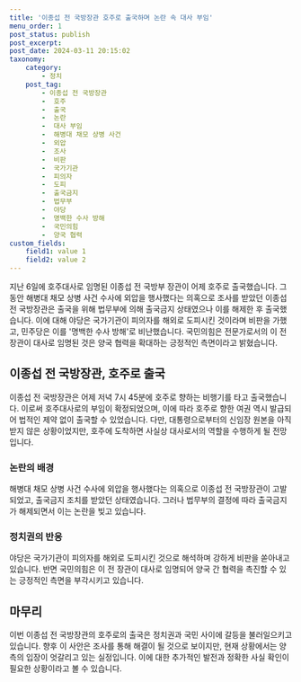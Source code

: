 ```yaml
---
title: '이종섭 전 국방장관 호주로 출국하며 논란 속 대사 부임'
menu_order: 1
post_status: publish
post_excerpt: 
post_date: 2024-03-11 20:15:02
taxonomy:
    category:
        - 정치
    post_tag:
        - 이종섭 전 국방장관
        -  호주
        -  출국
        -  논란
        -  대사 부임
        -  해병대 채모 상병 사건
        -  외압
        -  조사
        -  비판
        -  국가기관
        -  피의자
        -  도피
        -  출국금지
        -  법무부
        -  야당
        -  명백한 수사 방해
        -  국민의힘
        -  양국 협력
custom_fields:
    field1: value 1
    field2: value 2
---
```


지난 6일에 호주대사로 임명된 이종섭 전 국방부 장관이 어제 호주로 출국했습니다. 그 동안 해병대 채모 상병 사건 수사에 외압을 행사했다는 의혹으로 조사를 받았던 이종섭 전 국방장관은 출국을 위해 법무부에 의해 출국금지 상태였으나 이를 해제한 후 출국했습니다. 이에 대해 야당은 국가기관이 피의자를 해외로 도피시킨 것이라며 비판을 가했고, 민주당은 이를 '명백한 수사 방해'로 비난했습니다. 국민의힘은 전문가로서의 이 전 장관이 대사로 임명된 것은 양국 협력을 확대하는 긍정적인 측면이라고 밝혔습니다.
## 이종섭 전 국방장관, 호주로 출국
이종섭 전 국방장관은 어제 저녁 7시 45분에 호주로 향하는 비행기를 타고 출국했습니다. 이로써 호주대사로의 부임이 확정되었으며, 이에 따라 호주로 향한 여권 역시 발급되어 법적인 제약 없이 출국할 수 있었습니다. 다만, 대통령으로부터의 신임장 원본을 아직 받지 않은 상황이었지만, 호주에 도착하면 사실상 대사로서의 역할을 수행하게 될 전망입니다.
### 논란의 배경
해병대 채모 상병 사건 수사에 외압을 행사했다는 의혹으로 이종섭 전 국방장관이 고발되었고, 출국금지 조치를 받았던 상태였습니다. 그러나 법무부의 결정에 따라 출국금지가 해제되면서 이는 논란을 빚고 있습니다.
### 정치권의 반응
야당은 국가기관이 피의자를 해외로 도피시킨 것으로 해석하며 강하게 비판을 쏟아내고 있습니다. 반면 국민의힘은 이 전 장관이 대사로 임명되어 양국 간 협력을 촉진할 수 있는 긍정적인 측면을 부각시키고 있습니다.
## 마무리
이번 이종섭 전 국방장관의 호주로의 출국은 정치권과 국민 사이에 갈등을 불러일으키고 있습니다. 향후 이 사안은 조사를 통해 해결이 될 것으로 보이지만, 현재 상황에서는 양측의 입장이 엇갈리고 있는 실정입니다. 이에 대한 추가적인 발전과 정확한 사실 확인이 필요한 상황이라고 볼 수 있습니다.
